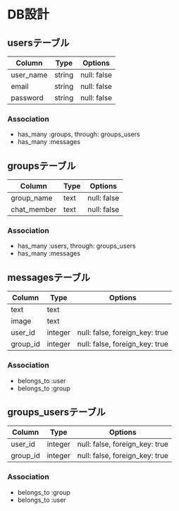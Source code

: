 # DB設計
## usersテーブル

|Column|Type|Options|
|------|----|-------|
|user_name|string|null: false|
|email|string|null: false|
|password|string|null: false|

### Association
- has_many :groups, through: groups_users
- has_many :messages

## groupsテーブル

|Column|Type|Options|
|------|----|------|
|group_name|text|null: false|
|chat_member|text|null: false|

### Association
- has_many :users, through: groups_users
- has_many :messages


## messagesテーブル

|Column|Type|Options|
|------|----|-------|
|text|text||
|image|text||
|user_id|integer|null: false, foreign_key: true|
|group_id|integer|null: false, foreign_key: true|

### Association
- belongs_to :user
- belongs_to :group


## groups_usersテーブル

|Column|Type|Options|
|------|----|-------|
|user_id|integer|null: false, foreign_key: true|
|group_id|integer|null: false, foreign_key: true|

### Association
- belongs_to :group
- belongs_to :user